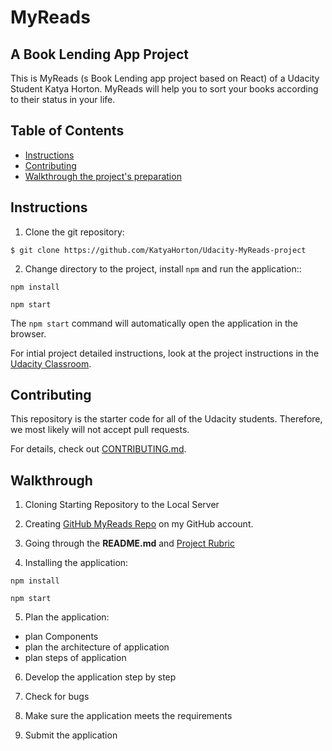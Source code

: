 # MyReads
## A Book Lending App Project


This is MyReads (s Book Lending app project based on React) of a Udacity Student Katya Horton.
MyReads will help you to sort your books according to their status in your life.


## Table of Contents

* [Instructions](#instructions)
* [Contributing](#contributing)
* [Walkthrough the project's preparation](#Walkthrough)


## Instructions

1. Clone the git repository: 

```$ git clone https://github.com/KatyaHorton/Udacity-MyReads-project```

2. Change directory to the project, install ```npm``` and run the application:: 

```
npm install 

npm start
```

The ```npm start``` command will automatically open the application in the browser. 

For intial project detailed instructions, look at the project instructions in the [Udacity Classroom](https://classroom.udacity.com/me).

## Contributing

This repository is the starter code for all of the Udacity students. Therefore, we most likely will not accept pull requests.

For details, check out [CONTRIBUTING.md](CONTRIBUTING.md).

## Walkthrough
1. Cloning Starting Repository to the Local Server

2. Creating [GitHub MyReads Repo](https://github.com/KatyaHorton/Udacity-MyReads-project/) on my GitHub account.

3. Going through the **README.md** and [Project Rubric](https://review.udacity.com/#!/rubrics/918/view)

4. Installing the application: 
```
npm install 

npm start
```

5. Plan the application:
- plan Components
- plan the architecture of application
- plan steps of application

6. Develop the application step by step

7. Check for bugs

8. Make sure the application meets the requirements 

9. Submit the application



